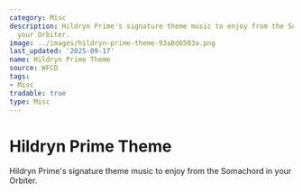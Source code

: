 ```yaml
---
category: Misc
description: Hildryn Prime's signature theme music to enjoy from the Somachord in
  your Orbiter.
image: ../images/hildryn-prime-theme-93a8d6503a.png
last_updated: '2025-09-17'
name: Hildryn Prime Theme
source: WFCD
tags:
- Misc
tradable: true
type: Misc
---
```


# Hildryn Prime Theme

Hildryn Prime's signature theme music to enjoy from the Somachord in your Orbiter.

